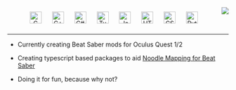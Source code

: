 <img align="right" src="https://github-readme-stats.vercel.app/api?username=cal117&show_icons=true&hide_border=true&title_color=fff&bg_color=161b22&text_color=c9d1d9&icon_color=58a6ff" />

<div align="center">  
  <img style="margin: 10px" src="https://profilinator.rishav.dev/skills-assets/c-original.svg" alt="C" height="27" />  
  <img style="margin: 10px" src="https://profilinator.rishav.dev/skills-assets/cplusplus-original.svg" alt="C++" height="27" />  
  <img style="margin: 10px" src="https://profilinator.rishav.dev/skills-assets/csharp-original.svg" alt="C#" height="27" />  
  <img style="margin: 10px" src="https://profilinator.rishav.dev/skills-assets/typescript-original.svg" alt="TypeScript" height="27" />  
  <img style="margin: 10px" src="https://profilinator.rishav.dev/skills-assets/javascript-original.svg" alt="JavaScript" height="27" />  
  <img style="margin: 10px" src="https://profilinator.rishav.dev/skills-assets/html5-original-wordmark.svg" alt="HTML5" height="27" />  
  <img style="margin: 10px" src="https://profilinator.rishav.dev/skills-assets/css3-original-wordmark.svg" alt="CSS3" height="27" />  
  <img style="margin: 10px" src="https://profilinator.rishav.dev/skills-assets/python-original.svg" alt="Python" height="27" />
  <hr>
  
  <div align="left">
    
- Currently creating Beat Saber mods for Oculus Quest 1/2
- Creating typescript based packages to aid [Noodle Mapping for Beat Saber](https://github.com/Aeroluna/Heck)
- Doing it for fun, because why not?
    
  </div>
</div>  

